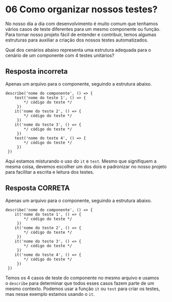 # 06 Como organizar nossos testes?

No nosso dia a dia com desenvolvimento é muito comum que tenhamos vários casos de teste diferentes para um mesmo componente ou função. Para tornar nosso projeto fácil de entender e contribuir, temos algumas estruturas para auxiliar a criação dos nossos testes automatizados.

Qual dos cenários abaixo representa uma estrutura adequada para o cenário de um componente com 4 testes unitários?



## Resposta incorreta

Apenas um arquivo para o componente, seguindo a estrutura abaixo.

```
describe('nome do componente', () => {
    test('nome do teste 1', () => {
        */ código do teste */
     })
    it('nome do teste 2', () => {
        */ código do teste */
     })
    it('nome do teste 3', () => {
        */ código do teste */
     })
    test('nome do teste 4', () => {
        */ código do teste */
     })
 })
```

Aqui estamos misturando o uso do `it` e `test`. Mesmo que signifiquem a mesma coisa, devemos escolher um dos dois e padronizar no nosso projeto para facilitar a escrita e leitura dos testes.



## Resposta CORRETA

Apenas um arquivo para o componente, seguindo a estrutura abaixo.

```
describe('nome do componente', () => {
    it('nome do teste 1', () => {
        */ código do teste */
     })
    it('nome do teste 2', () => {
        */ código do teste */
     })
    it('nome do teste 3', () => {
        */ código do teste */
     })
    it('nome do teste 4', () => {
        */ código do teste */
     })
 })
```

Temos os 4 casos de teste do componente no mesmo arquivo e usamos o `describe` para determinar que todos esses casos fazem parte de um mesmo contexto. Podemos usar a função `it` ou `test` para criar os testes, mas nesse exemplo estamos usando o `it`.






